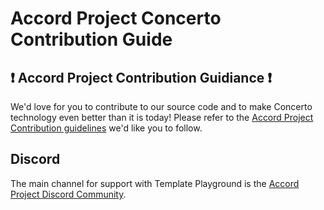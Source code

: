 # Accord Project Concerto Contribution Guide

## ❗ Accord Project Contribution Guidiance ❗

We'd love for you to contribute to our source code and to make Concerto technology even better than it is today! Please refer to the [Accord Project Contribution guidelines][apcontribute] we'd like you to follow.

## Discord

The main channel for support with Template Playground is the [Accord Project Discord Community][apdiscord].

[apcontribute]: https://github.com/accordproject/techdocs/blob/master/CONTRIBUTING.md
[apdiscord]: https://discord.com/invite/Zm99SKhhtA
